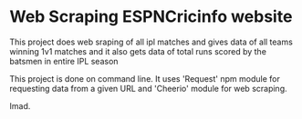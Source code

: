 # Web Scraping ESPNCricinfo website

This project does web sraping of all ipl matches and gives data of all teams winning 1v1 matches 
and it also gets data of total runs scored by the batsmen in entire IPL season

This project is done on command line. It uses 'Request' npm module for requesting data from a given URL
and 'Cheerio' module for web scraping.


Imad.
